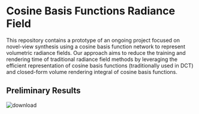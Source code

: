 
# Cosine Basis Functions Radiance Field
This repository contains a prototype of an ongoing project focused on novel-view synthesis using a cosine basis function network to represent volumetric radiance fields. Our approach aims to reduce the training and rendering time of traditional radiance field methods by leveraging the efficient representation of cosine basis functions (traditionally used in DCT) and closed-form volume rendering integral of cosine basis functions.

## Preliminary Results
![download](https://github.com/user-attachments/assets/3321a071-6999-49bd-b467-b8bf0d557563)
